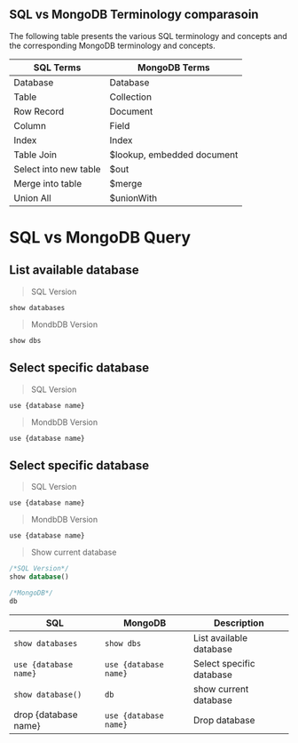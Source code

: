 ## SQL vs MongoDB Terminology comparasoin

The following table presents the various SQL terminology and concepts and the corresponding MongoDB terminology and concepts.


|SQL Terms | MongoDB Terms|
|-----|-----|
|Database| Database|
|Table|Collection|
|Row Record|Document|
|Column| Field|
|Index|Index|
|Table Join| $lookup, embedded document|
|Select into new table| $out|
|Merge into table| $merge|
|Union All| $unionWith|


# SQL vs MongoDB Query

## List available database

>SQL Version

    show databases

>MondbDB Version

    show dbs


## Select specific database

>SQL Version

    use {database name}

>MondbDB Version

    use {database name}


## Select specific database

>SQL Version

    use {database name}

>MondbDB Version

    use {database name}

>Show current database

```sql
/*SQL Version*/
show database()

/*MongoDB*/
db
```

    




|SQL|MongoDB|Description|
|----|----|----|
|```show databases```| ```show dbs```|List available database|
|```use {database name}```|```use {database name}```| Select specific database|
|```show database()```|```db```| show current database|
|drop {database name}|```use {database name} ```|Drop database|





